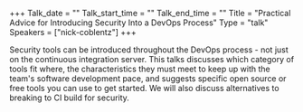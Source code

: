 +++
Talk_date = ""
Talk_start_time = ""
Talk_end_time = ""
Title = "Practical Advice for Introducing Security Into a DevOps Process"
Type = "talk"
Speakers = ["nick-coblentz"]
+++

Security tools can be introduced throughout the DevOps process - not just on the continuous integration server. This talks discusses which category of tools fit where, the characteristics they must meet to keep up with the team's software development pace, and suggests specific open source or free tools you can use to get started. We will also discuss alternatives to breaking to CI build for security.